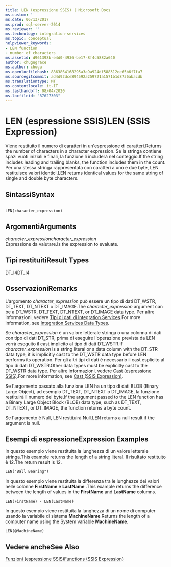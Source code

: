 ```yaml
---
title: LEN (espressione SSIS) | Microsoft Docs
ms.custom: ''
ms.date: 06/13/2017
ms.prod: sql-server-2014
ms.reviewer: ''
ms.technology: integration-services
ms.topic: conceptual
helpviewer_keywords:
- LEN function
- number of characters
ms.assetid: d961398b-e4d0-4936-be17-8f4c5882a640
author: chugugrace
ms.author: chugu
ms.openlocfilehash: 8863864168295a3a9a924df588312ee65b6f7fa7
ms.sourcegitcommit: ad4d92dce894592a259721a1571b1d8736abacdb
ms.translationtype: MT
ms.contentlocale: it-IT
ms.lasthandoff: 08/04/2020
ms.locfileid: "87627303"
---
```

# <a name="len-ssis-expression"></a><span data-ttu-id="7ba1d-102">LEN (espressione SSIS)</span><span class="sxs-lookup"><span data-stu-id="7ba1d-102">LEN (SSIS Expression)</span></span>
  <span data-ttu-id="7ba1d-103">Viene restituito il numero di caratteri in un'espressione di caratteri.</span><span class="sxs-lookup"><span data-stu-id="7ba1d-103">Returns the number of characters in a character expression.</span></span> <span data-ttu-id="7ba1d-104">Se la stringa contiene spazi vuoti iniziali e finali, la funzione li includerà nel conteggio.</span><span class="sxs-lookup"><span data-stu-id="7ba1d-104">If the string includes leading and trailing blanks, the function includes them in the count.</span></span> <span data-ttu-id="7ba1d-105">Per una stessa stringa rappresentata con caratteri a uno e due byte, LEN restituisce valori identici.</span><span class="sxs-lookup"><span data-stu-id="7ba1d-105">LEN returns identical values for the same string of single and double byte characters.</span></span>  
  
## <a name="syntax"></a><span data-ttu-id="7ba1d-106">Sintassi</span><span class="sxs-lookup"><span data-stu-id="7ba1d-106">Syntax</span></span>  
  
```  
  
LEN(character_expression)  
```  
  
## <a name="arguments"></a><span data-ttu-id="7ba1d-107">Argomenti</span><span class="sxs-lookup"><span data-stu-id="7ba1d-107">Arguments</span></span>  
 <span data-ttu-id="7ba1d-108">*character_expression*</span><span class="sxs-lookup"><span data-stu-id="7ba1d-108">*character_expression*</span></span>  
 <span data-ttu-id="7ba1d-109">Espressione da valutare.</span><span class="sxs-lookup"><span data-stu-id="7ba1d-109">Is the expression to evaluate.</span></span>  
  
## <a name="result-types"></a><span data-ttu-id="7ba1d-110">Tipi restituiti</span><span class="sxs-lookup"><span data-stu-id="7ba1d-110">Result Types</span></span>  
 <span data-ttu-id="7ba1d-111">DT_I4</span><span class="sxs-lookup"><span data-stu-id="7ba1d-111">DT_I4</span></span>  
  
## <a name="remarks"></a><span data-ttu-id="7ba1d-112">Osservazioni</span><span class="sxs-lookup"><span data-stu-id="7ba1d-112">Remarks</span></span>  
 <span data-ttu-id="7ba1d-113">L'argomento *character_expression* può essere un tipo di dati DT_WSTR, DT_TEXT, DT_NTEXT o DT_IMAGE.</span><span class="sxs-lookup"><span data-stu-id="7ba1d-113">The *character_expression* argument can be a DT_WSTR, DT_TEXT, DT_NTEXT, or DT_IMAGE data type.</span></span> <span data-ttu-id="7ba1d-114">Per altre informazioni, vedere [Tipi di dati di Integration Services](../data-flow/integration-services-data-types.md).</span><span class="sxs-lookup"><span data-stu-id="7ba1d-114">For more information, see [Integration Services Data Types](../data-flow/integration-services-data-types.md).</span></span>  
  
 <span data-ttu-id="7ba1d-115">Se *character_expression* è un valore letterale stringa o una colonna di dati con tipo di dati DT_STR, prima di eseguire l'operazione prevista da LEN verrà eseguito il cast implicito al tipo di dati DT_WSTR.</span><span class="sxs-lookup"><span data-stu-id="7ba1d-115">If *character_expression* is a string literal or a data column with the DT_STR data type, it is implicitly cast to the DT_WSTR data type before LEN performs its operation.</span></span> <span data-ttu-id="7ba1d-116">Per gli altri tipi di dati è necessario il cast esplicito al tipo di dati DT_WSTR.</span><span class="sxs-lookup"><span data-stu-id="7ba1d-116">Other data types must be explicitly cast to the DT_WSTR data type.</span></span> <span data-ttu-id="7ba1d-117">Per altre informazioni, vedere [Cast &#40;espressione SSIS&#41;](cast-ssis-expression.md).</span><span class="sxs-lookup"><span data-stu-id="7ba1d-117">For more information, see [Cast &#40;SSIS Expression&#41;](cast-ssis-expression.md).</span></span>  
  
 <span data-ttu-id="7ba1d-118">Se l'argomento passato alla funzione LEN ha un tipo di dati BLOB (Binary Large Object), ad esempio DT_TEXT, DT_NTEXT o DT_IMAGE, la funzione restituirà il numero dei byte.</span><span class="sxs-lookup"><span data-stu-id="7ba1d-118">If the argument passed to the LEN function has a Binary Large Object Block (BLOB) data type, such as DT_TEXT, DT_NTEXT, or DT_IMAGE, the function returns a byte count.</span></span>  
  
 <span data-ttu-id="7ba1d-119">Se l'argomento è Null, LEN restituirà Null.</span><span class="sxs-lookup"><span data-stu-id="7ba1d-119">LEN returns a null result if the argument is null.</span></span>  
  
## <a name="expression-examples"></a><span data-ttu-id="7ba1d-120">Esempi di espressione</span><span class="sxs-lookup"><span data-stu-id="7ba1d-120">Expression Examples</span></span>  
 <span data-ttu-id="7ba1d-121">In questo esempio viene restituita la lunghezza di un valore letterale stringa.</span><span class="sxs-lookup"><span data-stu-id="7ba1d-121">This example returns the length of a string literal.</span></span> <span data-ttu-id="7ba1d-122">Il risultato restituito è 12.</span><span class="sxs-lookup"><span data-stu-id="7ba1d-122">The return result is 12.</span></span>  
  
```  
LEN("Ball Bearing")  
```  
  
 <span data-ttu-id="7ba1d-123">In questo esempio viene restituita la differenza tra le lunghezze dei valori nelle colonne **FirstName** e **LastName** .</span><span class="sxs-lookup"><span data-stu-id="7ba1d-123">This example returns the difference between the length of values in the **FirstName** and **LastName** columns.</span></span>  
  
```  
LEN(FirstName) - LEN(LastName)  
```  
  
 <span data-ttu-id="7ba1d-124">In questo esempio viene restituita la lunghezza di un nome di computer usando la variabile di sistema **MachineName**.</span><span class="sxs-lookup"><span data-stu-id="7ba1d-124">Returns the length of a computer name using the System variable **MachineName**.</span></span>  
  
```  
LEN(@MachineName)  
```  
  
## <a name="see-also"></a><span data-ttu-id="7ba1d-125">Vedere anche</span><span class="sxs-lookup"><span data-stu-id="7ba1d-125">See Also</span></span>  
 [<span data-ttu-id="7ba1d-126">Funzioni &#40;espressione SSIS&#41;</span><span class="sxs-lookup"><span data-stu-id="7ba1d-126">Functions &#40;SSIS Expression&#41;</span></span>](functions-ssis-expression.md)  
  
  
